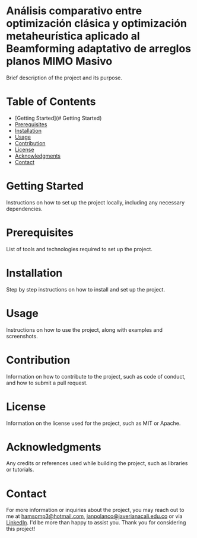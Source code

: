 # Análisis comparativo entre optimización clásica y optimización metaheurística aplicado al Beamforming adaptativo de arreglos planos MIMO Masivo
Brief description of the project and its purpose.

# Table of Contents
- [Getting Started](# Getting Started)
- [Prerequisites](#Prerequisites)
- [Installation](#Installation)
- [Usage](#Usage)
- [Contribution](#Contribution)
- [License](#License)
- [Acknowledgments](#Acknowledgments)
- [Contact](#Contact)

# Getting Started
Instructions on how to set up the project locally, including any necessary dependencies.

# Prerequisites
List of tools and technologies required to set up the project.

# Installation
Step by step instructions on how to install and set up the project.

# Usage
Instructions on how to use the project, along with examples and screenshots.

# Contribution
Information on how to contribute to the project, such as code of conduct, and how to submit a pull request.

# License
Information on the license used for the project, such as MIT or Apache.

# Acknowledgments
Any credits or references used while building the project, such as libraries or tutorials.

# Contact
For more information or inquiries about the project, you may reach out to me at hamsomp3@hotmail.com, janpolanco@javerianacali.edu.co or via [LinkedIn](https://www.linkedin.com/in/jan-polanco-velasco/). I'd be more than happy to assist you. Thank you for considering this project!
